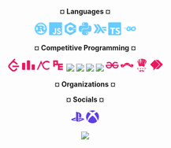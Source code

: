 <p align="center"> <b>¤ Languages ¤</b> </p>
<p align="center">
  <img height="26px" src="lang/lang-rust.svg">
  <img height="26px" src="lang/lang-javascript.svg">
  <img height="26px" src="lang/lang-cpp.svg">
  <img height="26px" src="lang/lang-python.svg">
  <img height="26px" src="lang/lang-haskell.svg">
  <img height="26px" src="lang/lang-typescript.svg">
  <img height="26px" src="lang/lang-golang.svg">
</p>
<!--
<p align="center"> <b>¤ Learning ¤</b> </p>
<p align="center">
  <img height="26px" src="lang/lang-csharp.svg">
</p>
  <img height="26px" src="lang/lang-erlang.svg">
  <img height="26px" src="lang/lang-perl.svg">
  <img height="26px" src="lang/lang-matlab.svg">
  <img height="26px" src="lang/lang-scala.svg">
  <img height="26px" src="lang/lang-r.svg">
  <img height="26px" src="lang/lang-swift.svg">
  <img height="26px" src="lang/lang-dart.svg">
  <img height="26px" src="lang/lang-kotlin.svg">
  <img height="26px" src="lang/lang-julia.svg">
  <img height="26px" src="lang/lang-java.svg">
  <img height="26px" src="lang/lang-elm.svg">
  <img height="26px" src="lang/lang-clojure.svg">
  <img height="26px" src="lang/lang-elixir.svg">
  <img height="26px" src="lang/lang-fsharp.svg">
-->
<p align="center"> <b>¤ Competitive Programming ¤</b> </p>
<p align="center">
  <img height="26px" src="cp/cp-leetcode.svg">
  <img height="26px" src="cp/cp-codeforces.svg">
  <img height="26px" src="cp/cp-atcoder.svg">
  <img height="26px" src="cp/cp-projecteuler.svg">
  <img height="26px" src="cp/cp-kattisOJ.svg">
  <img height="26px" src="cp/cp-hackerrank.svg">
  <img height="26px" src="cp/cp-codingninjas.svg">
  <img height="26px" src="cp/cp-sphereOJ.svg">
  <img height="26px" src="cp/cp-geeksforgeeks.svg">
  <img height="26px" src="cp/cp-topcoder.svg">
  <img height="26px" src="cp/cp-codechef.svg">
  <img height="26px" src="cp/cp-binarysearch.svg">
</p>

<p align="center"> <b>¤ Organizations ¤</b> </p>
<!--
<p align="center">
  <img height="26px" src="org/org-huawei.svg">
  <img height="26px" src="org/org-lboro.svg">
  <img height="26px" src="org/org-commscope.svg">
</p>
-->

<p align="center"> <b>¤ Socials ¤</b> </p>
<p align="center">
  <img height="26px" src="soc/soc-playstation.svg">
  <img height="26px" src="soc/soc-xbox.svg">
</p>
<!--
  <img height="26px" src="soc/soc-youtube.svg">
  <img height="26px" src="soc/soc-kaggle.svg">
  <img height="26px" src="soc/soc-xbox.svg">
  <img height="26px" src="soc/soc-.svg">
  <img height="26px" src="soc/soc-lichess.svg">
  <img height="26px" src="soc/soc-.svg">
  <img height="26px" src="soc/soc-playstation.svg">
  <img height="26px" src="soc/soc-medium.svg">
  <img height="26px" src="soc/soc-twitch.svg">
-->


<p align="center">
  <img height="52px" src="https://img.pokemondb.net/sprites/heartgold-soulsilver/shiny/snorlax.png">
</p>

<!--
### Hi there 👋

**spookymath/spookymath** is a ✨ _special_ ✨ repository because its `README.md` (this file) appears on your GitHub profile.

Here are some ideas to get you started:

- 🔭 I’m currently working on ...
- 🌱 I’m currently learning ...
- 👯 I’m looking to collaborate on ...
- 🤔 I’m looking for help with ...
- 💬 Ask me about ...
- 📫 How to reach me: ...
- 😄 Pronouns: ...
- ⚡ Fun fact: ...
-->
